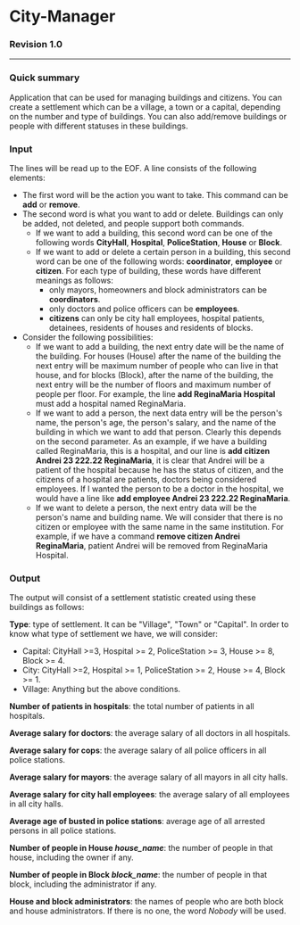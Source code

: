 # City-Manager
### Revision 1.0

---

### Quick summary

Application that can be used for managing buildings and citizens. You can create a settlement which can be a village, a town or a capital, depending on the number and type of buildings. You can also add/remove buildings or people with different statuses in these buildings.

### Input

The lines will be read up to the EOF. A line consists of the following elements:
+ The first word will be the action you want to take. This command can be **add** or **remove**.
+ The second word is what you want to add or delete. Buildings can only be added, not deleted, and people support both commands.
    - If we want to add a building, this second word can be one of the following words **CityHall**, **Hospital**, **PoliceStation**, **House** or **Block**.
    - If we want to add or delete a certain person in a building, this second word can be one of the following words: **coordinator**, **employee** or **citizen**. For each type of building, these words have different meanings as follows:
      + only mayors, homeowners and block administrators can be **coordinators**.
      + only doctors and police officers can be **employees**.
      + **citizens** can only be city hall employees, hospital patients, detainees, residents of houses and residents of blocks.
+ Consider the following possibilities:
  - If we want to add a building, the next entry date will be the name of the building. For houses (House) after the name of the building the next entry will be maximum number of people who can live in that house, and for blocks (Block), after the name of the building, the next entry will be the number of floors and maximum number of people per floor. For example, the line **add ReginaMaria Hospital** must add a hospital named ReginaMaria.
  - If we want to add a person, the next data entry will be the person's name, the person's age, the person's salary, and the name of the building in which we want to add that person. Clearly this depends on the second parameter. As an example, if we have a building called ReginaMaria, this is a hospital, and our line is **add citizen Andrei 23 222.22 ReginaMaria**, it is clear that Andrei will be a patient of the hospital because he has the status of citizen, and the citizens of a hospital are patients, doctors being considered employees. If I wanted the person to be a doctor in the hospital, we would have a line like **add employee Andrei 23 222.22 ReginaMaria**.
  - If we want to delete a person, the next entry data will be the person's name and building name. We will consider that there is no citizen or employee with the same name in the same institution. For example, if we have a command **remove citizen Andrei ReginaMaria**, patient Andrei will be removed from ReginaMaria Hospital.

### Output

The output will consist of a settlement statistic created using these buildings as follows:

**Type**: type of settlement. It can be "Village", "Town" or "Capital". In order to know what type of settlement we have, we will consider:
  + Capital: CityHall >=3, Hospital >= 2, PoliceStation >= 3, House >= 8, Block >= 4.
  + City: CityHall >=2, Hospital >= 1, PoliceStation >= 2, House >= 4, Block >= 1.
  + Village: Anything but the above conditions.

**Number of patients in hospitals**: the total number of patients in all hospitals.

**Average salary for doctors**: the average salary of all doctors in all hospitals.

**Average salary for cops**: the average salary of all police officers in all police stations.

**Average salary for mayors**: the average salary of all mayors in all city halls.

**Average salary for city hall employees**: the average salary of all employees in all city halls.

**Average age of busted in police stations**: average age of all arrested persons in all police stations.

**Number of people in House *house_name***: the number of people in that house, including the owner if any.

**Number of people in Block *block_name***: the number of people in that block, including the administrator if any.

**House and block administrators**: the names of people who are both block and house administrators. If there is no one, the word *Nobody* will be used.
